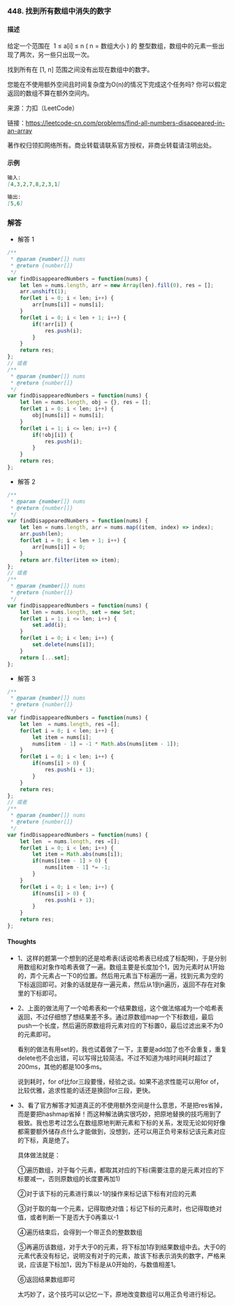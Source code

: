 ### 448. 找到所有数组中消失的数字

#### 描述

给定一个范围在  1 ≤ a[i] ≤ n ( n = 数组大小 ) 的 整型数组，数组中的元素一些出现了两次，另一些只出现一次。

找到所有在 [1, n] 范围之间没有出现在数组中的数字。

您能在不使用额外空间且时间复杂度为O(n)的情况下完成这个任务吗? 你可以假定返回的数组不算在额外空间内。

来源：力扣（LeetCode）

链接：https://leetcode-cn.com/problems/find-all-numbers-disappeared-in-an-array

著作权归领扣网络所有。商业转载请联系官方授权，非商业转载请注明出处。

#### 示例

```md
输入:
[4,3,2,7,8,2,3,1]

输出:
[5,6]
```

### 解答

+ 解答 1
```js
/**
 * @param {number[]} nums
 * @return {number[]}
 */
var findDisappearedNumbers = function(nums) {
    let len = nums.length, arr = new Array(len).fill(0), res = [];
    arr.unshift(1);
    for(let i = 0; i < len; i++) {
        arr[nums[i]] = nums[i];
    }
    for(let i = 0; i < len + 1; i++) {
        if(!arr[i]) {
            res.push(i);
        }
    }
    return res;
};
// 或者
/**
 * @param {number[]} nums
 * @return {number[]}
 */
var findDisappearedNumbers = function(nums) {
    let len = nums.length, obj = {}, res = [];
    for(let i = 0; i < len; i++) {
        obj[nums[i]] = nums[i];
    }
    for(let i = 1; i <= len; i++) {
        if(!obj[i]) {
            res.push(i);
        }
    }
    return res;
};
```

+ 解答 2
```js
/**
 * @param {number[]} nums
 * @return {number[]}
 */
var findDisappearedNumbers = function(nums) {
    let len = nums.length, arr = nums.map((item, index) => index);
    arr.push(len);
    for(let i = 0; i < len + 1; i++) {
        arr[nums[i]] = 0;
    }
    return arr.filter(item => item);
};
// 或者
/**
 * @param {number[]} nums
 * @return {number[]}
 */
var findDisappearedNumbers = function(nums) {
    let len = nums.length, set = new Set;
    for(let i = 1; i <= len; i++) {
        set.add(i);
    }
    for(let i = 0; i < len; i++) {
        set.delete(nums[i]);
    }
    return [...set];
};
```

+ 解答 3
```js
/**
 * @param {number[]} nums
 * @return {number[]}
 */
var findDisappearedNumbers = function(nums) {
    let len  = nums.length, res =[];
    for(let i = 0; i < len; i++) {
        let item = nums[i];
        nums[item - 1] = -1 * Math.abs(nums[item - 1]); 
    }
    for(let i = 0; i < len; i++) {
        if(nums[i] > 0) {
            res.push(i + 1);
        }
    }
    return res;
};
// 或者
/**
 * @param {number[]} nums
 * @return {number[]}
 */
var findDisappearedNumbers = function(nums) {
    let len  = nums.length, res =[];
    for(let i = 0; i < len; i++) {
        let item = Math.abs(nums[i]);
        if(nums[item - 1] > 0) {
            nums[item - 1] *= -1; 
        }
    }
    for(let i = 0; i < len; i++) {
        if(nums[i] > 0) {
            res.push(i + 1);
        }
    }
    return res;
};
```

#### Thoughts

+ 1、这样的题第一个想到的还是哈希表(话说哈希表已经成了标配啊)，于是分别用数组和对象作哈希表做了一遍。数组主要是长度加个1，因为元素时从1开始的，弄个元素占一下0的位置。然后用元素当下标遍历一遍，找到元素为空的下标返回即可。对象的话就是存一遍元素，然后从1到n遍历，返回不存在对象里的下标即可。

+ 2、上面的做法用了一个哈希表和一个结果数组，这个做法缩减为一个哈希表返回，不过仔细想了想结果差不多。通过原数组map一个下标数组，最后push一个长度，然后遍历原数组将元素对应的下标置0，最后过滤出来不为0的元素即可。

  看别的做法有用set的，我也试着做了一下，主要是add加了也不会重复，重复delete也不会出错，可以写得比较简洁。不过不知道为啥时间耗时超过了200ms，其他的都是100多ms。

  说到耗时，for of比for三段要慢，经验之谈。如果不追求性能可以用for of，比较优雅，追求性能的话还是换回for三段，更快。

+ 3、看了官方解答才知道真正的不使用额外空间是什么意思，不是把res省掉，而是要把hashmap省掉！而这种解法确实很巧妙，把原地替换的技巧用到了极致。我也思考过怎么在数组原地判断元素和下标的关系，发现无论如何好像都需要额外储存点什么才能做到，没想到，还可以用正负号来标记该元素对应的下标，真是绝了。

  具体做法就是：

  ①遍历数组，对于每个元素，都取其对应的下标(需要注意的是元素对应的下标要减一，否则原数组的长度要再加1)
  
  ②对于该下标的元素进行乘以-1的操作来标记该下标有对应的元素
  
  ③对于取的每一个元素，记得取绝对值；标记下标的元素时，也记得取绝对值，或者判断一下是否大于0再乘以-1

  ④遍历结束后，会得到一个带正负的整数数组

  ⑤再遍历该数组，对于大于0的元素，将下标加1存到结果数组中去。大于0的元素代表没有标记，说明没有对于的元素，故该下标表示消失的数字，严格来说，应该是下标加1，因为下标是从0开始的，与数值相差1。

  ⑥返回结果数组即可

  太巧妙了，这个技巧可以记忆一下，原地改变数组可以用正负号进行标记。